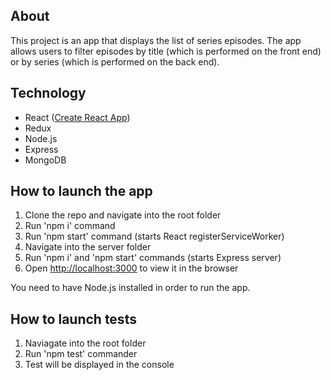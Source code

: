 
## About

This project is an app that displays the list of series episodes. The app allows users to filter episodes
by title (which is performed on the front end) or by series (which is performed on the back end).

## Technology

- React ([Create React App](https://github.com/facebookincubator/create-react-app))
- Redux
- Node.js
- Express
- MongoDB

## How to launch the app 

1. Clone the repo and navigate into the root folder
2. Run 'npm i' command
3. Run 'npm start' command (starts React registerServiceWorker)
4. Navigate into the server folder
5. Run 'npm i' and 'npm start' commands (starts Express server)
6. Open [http://localhost:3000](http://localhost:3000) to view it in the browser

You need to have Node.js installed in order to run the app.

## How to launch tests

1. Naviagate into the root folder
2. Run 'npm test' commander
3. Test will be displayed in the console



